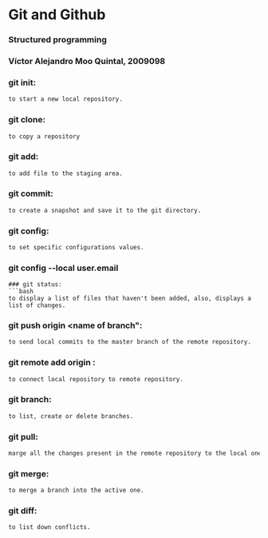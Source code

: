 # Git and Github
### Structured programming
### Víctor Alejandro Moo Quintal, 2009098

### git init:
```bash
to start a new local repository.
```
### git clone:
```bash
to copy a repository
```
### git add:
```bash
to add file to the staging area.
```
### git commit:
```bash
to create a snapshot and save it to the git directory.
```
### git config:
```bash
to set specific configurations values.
```
### git config --local user.email
```
### git status:
```bash
to display a list of files that haven't been added, also, displays a list of changes.
```
### git push origin <name of branch":
```bash
to send local commits to the master branch of the remote repository.
```
### git remote add origin <Repository URL>:
```bash
to connect local repository to remote repository.
```
### git branch:
```bash
to list, create or delete branches.
``````
### git pull:
```bash
marge all the changes present in the remote repository to the local one.
```
### git merge:
```bash
to merge a branch into the active one.
```
### git diff:
```bash
to list down conflicts.
```
